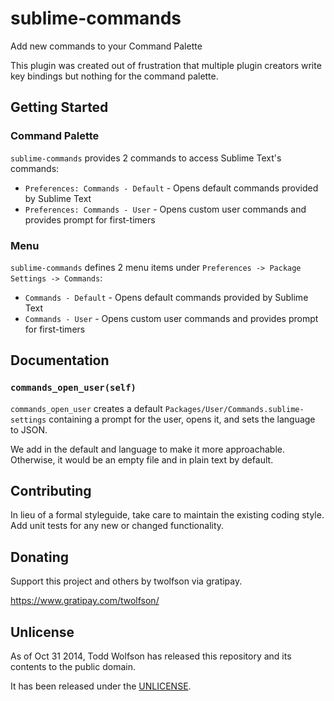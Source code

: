 # sublime-commands

Add new commands to your Command Palette

This plugin was created out of frustration that multiple plugin creators write key bindings but nothing for the command palette.

## Getting Started
### Command Palette
`sublime-commands` provides 2 commands to access Sublime Text's commands:

- `Preferences: Commands - Default` - Opens default commands provided by Sublime Text
- `Preferences: Commands - User` - Opens custom user commands and provides prompt for first-timers

### Menu
`sublime-commands` defines 2 menu items under `Preferences -> Package Settings -> Commands`:

- `Commands - Default` - Opens default commands provided by Sublime Text
- `Commands - User` - Opens custom user commands and provides prompt for first-timers

## Documentation
### `commands_open_user(self)`
`commands_open_user` creates a default `Packages/User/Commands.sublime-settings` containing a prompt for the user, opens it, and sets the language to JSON.

We add in the default and language to make it more approachable. Otherwise, it would be an empty file and in plain text by default.

## Contributing
In lieu of a formal styleguide, take care to maintain the existing coding style. Add unit tests for any new or changed functionality.

## Donating
Support this project and others by twolfson via gratipay.

https://www.gratipay.com/twolfson/

## Unlicense
As of Oct 31 2014, Todd Wolfson has released this repository and its contents to the public domain.

It has been released under the [UNLICENSE][].

[UNLICENSE]: ../UNLICENSE

